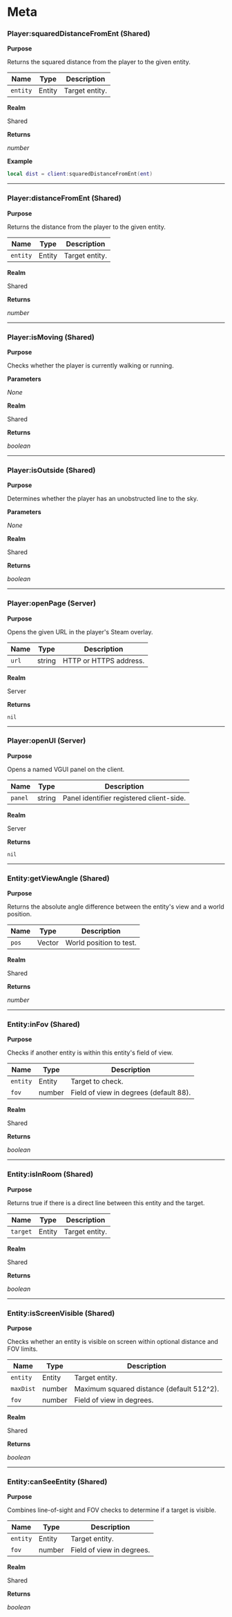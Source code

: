 # Meta

### Player:squaredDistanceFromEnt (Shared)

**Purpose**

Returns the squared distance from the player to the given entity.

| Name    | Type   | Description |
| ------- | ------ | ----------- |
| `entity` | Entity | Target entity. |

**Realm**

Shared

**Returns**

*number*

**Example**

```lua
local dist = client:squaredDistanceFromEnt(ent)
```

---

### Player:distanceFromEnt (Shared)

**Purpose**

Returns the distance from the player to the given entity.

| Name    | Type   | Description |
| ------- | ------ | ----------- |
| `entity` | Entity | Target entity. |

**Realm**

Shared

**Returns**

*number*

---

### Player:isMoving (Shared)

**Purpose**

Checks whether the player is currently walking or running.

**Parameters**

*None*

**Realm**

Shared

**Returns**

*boolean*

---

### Player:isOutside (Shared)

**Purpose**

Determines whether the player has an unobstructed line to the sky.

**Parameters**

*None*

**Realm**

Shared

**Returns**

*boolean*

---

### Player:openPage (Server)

**Purpose**

Opens the given URL in the player's Steam overlay.

| Name | Type   | Description |
| ---- | ------ | ----------- |
| `url` | string | HTTP or HTTPS address. |

**Realm**

Server

**Returns**

`nil`

---

### Player:openUI (Server)

**Purpose**

Opens a named VGUI panel on the client.

| Name   | Type   | Description                  |
| ------ | ------ | ---------------------------- |
| `panel` | string | Panel identifier registered client-side. |

**Realm**

Server

**Returns**

`nil`

---

### Entity:getViewAngle (Shared)

**Purpose**

Returns the absolute angle difference between the entity's view and a world position.

| Name | Type   | Description |
| ---- | ------ | ----------- |
| `pos` | Vector | World position to test. |

**Realm**

Shared

**Returns**

*number*

---

### Entity:inFov (Shared)

**Purpose**

Checks if another entity is within this entity's field of view.

| Name    | Type   | Description                         |
| ------- | ------ | ----------------------------------- |
| `entity` | Entity | Target to check.                    |
| `fov`    | number | Field of view in degrees (default 88). |

**Realm**

Shared

**Returns**

*boolean*

---

### Entity:isInRoom (Shared)

**Purpose**

Returns true if there is a direct line between this entity and the target.

| Name   | Type   | Description |
| ------ | ------ | ----------- |
| `target` | Entity | Target entity. |

**Realm**

Shared

**Returns**

*boolean*

---

### Entity:isScreenVisible (Shared)

**Purpose**

Checks whether an entity is visible on screen within optional distance and FOV limits.

| Name    | Type   | Description                                   |
| ------- | ------ | --------------------------------------------- |
| `entity` | Entity | Target entity.                                |
| `maxDist` | number | Maximum squared distance (default 512^2).     |
| `fov`    | number | Field of view in degrees.                     |

**Realm**

Shared

**Returns**

*boolean*

---

### Entity:canSeeEntity (Shared)

**Purpose**

Combines line-of-sight and FOV checks to determine if a target is visible.

| Name    | Type   | Description |
| ------- | ------ | ----------- |
| `entity` | Entity | Target entity. |
| `fov`    | number | Field of view in degrees. |

**Realm**

Shared

**Returns**

*boolean*
